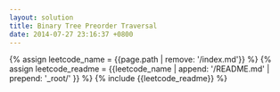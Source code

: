 ```yaml
---
layout: solution
title: Binary Tree Preorder Traversal
date: 2014-07-27 23:16:37 +0800
---
```

{% assign leetcode_name = {{page.path | remove: '/index.md'}}  %}
{% assign leetcode_readme = {{leetcode_name | append: '/README.md' | prepend: '_root/' }}  %}
{% include {{leetcode_readme}} %}
